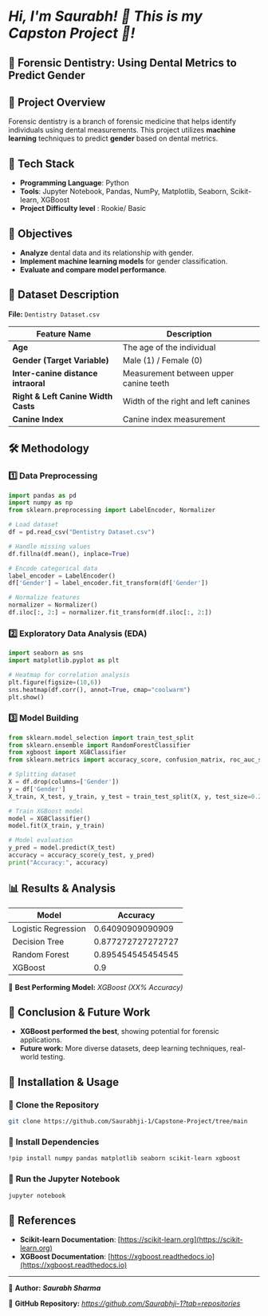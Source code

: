 # _Hi, I'm Saurabh! 👋 This is my Capston Project 🎯!_

## 🦷 Forensic Dentistry: Using Dental Metrics to Predict Gender



## 📖 Project Overview
Forensic dentistry is a branch of forensic medicine that helps identify individuals using dental measurements. This project utilizes **machine learning** techniques to predict **gender** based on dental metrics.

## 🚀 Tech Stack
- **Programming Language**: Python
- **Tools**: Jupyter Notebook, Pandas, NumPy, Matplotlib, Seaborn, Scikit-learn, XGBoost
- **Project Difficulty level** : Rookie/ Basic
## 🎯 Objectives
- **Analyze** dental data and its relationship with gender.
- **Implement machine learning models** for gender classification.
- **Evaluate and compare model performance**.

## 📂 Dataset Description
**File:** `Dentistry Dataset.csv`

| Feature Name                           | Description |
|----------------------------------------|-------------|
| **Age**                                | The age of the individual |
| **Gender (Target Variable)**           | Male (1) / Female (0) |
| **Inter-canine distance intraoral**    | Measurement between upper canine teeth |
| **Right & Left Canine Width Casts**    | Width of the right and left canines |
| **Canine Index**                       | Canine index measurement |

## 🛠 Methodology
### 1️⃣ **Data Preprocessing**
```python
import pandas as pd
import numpy as np
from sklearn.preprocessing import LabelEncoder, Normalizer

# Load dataset
df = pd.read_csv("Dentistry Dataset.csv")

# Handle missing values
df.fillna(df.mean(), inplace=True)

# Encode categorical data
label_encoder = LabelEncoder()
df['Gender'] = label_encoder.fit_transform(df['Gender'])

# Normalize features
normalizer = Normalizer()
df.iloc[:, 2:] = normalizer.fit_transform(df.iloc[:, 2:])
```

### 2️⃣ **Exploratory Data Analysis (EDA)**
```python
import seaborn as sns
import matplotlib.pyplot as plt

# Heatmap for correlation analysis
plt.figure(figsize=(10,6))
sns.heatmap(df.corr(), annot=True, cmap="coolwarm")
plt.show()
```

### 3️⃣ **Model Building**
```python
from sklearn.model_selection import train_test_split
from sklearn.ensemble import RandomForestClassifier
from xgboost import XGBClassifier
from sklearn.metrics import accuracy_score, confusion_matrix, roc_auc_score

# Splitting dataset
X = df.drop(columns=['Gender'])
y = df['Gender']
X_train, X_test, y_train, y_test = train_test_split(X, y, test_size=0.2, random_state=42)

# Train XGBoost model
model = XGBClassifier()
model.fit(X_train, y_train)

# Model evaluation
y_pred = model.predict(X_test)
accuracy = accuracy_score(y_test, y_pred)
print("Accuracy:", accuracy)
```

## 📊 Results & Analysis
| Model                  | Accuracy |
|------------------------|-------------|
| Logistic Regression    | 0.64090909090909         |
| Decision Tree         | 0.877272727272727         |
| Random Forest        | 0.895454545454545         |
| XGBoost             |     0.9         |

📌 **Best Performing Model:** _XGBoost (XX% Accuracy)_

## 📢 Conclusion & Future Work
- **XGBoost performed the best**, showing potential for forensic applications.
- **Future work:** More diverse datasets, deep learning techniques, real-world testing.

## 📂 Installation & Usage
### 🔹 **Clone the Repository**
```bash
git clone https://github.com/Saurabhji-1/Capstone-Project/tree/main
```

### 🔹 **Install Dependencies**
```bash
!pip install numpy pandas matplotlib seaborn scikit-learn xgboost

```

### 🔹 **Run the Jupyter Notebook**
```bash
jupyter notebook
```

## 📂 References
- **Scikit-learn Documentation**: [https://scikit-learn.org](https://scikit-learn.org)
- **XGBoost Documentation**: [https://xgboost.readthedocs.io](https://xgboost.readthedocs.io)

---

📌 **Author:** _**Saurabh Sharma**_  

📌 **GitHub Repository:** _https://github.com/Saurabhji-1?tab=repositories_

